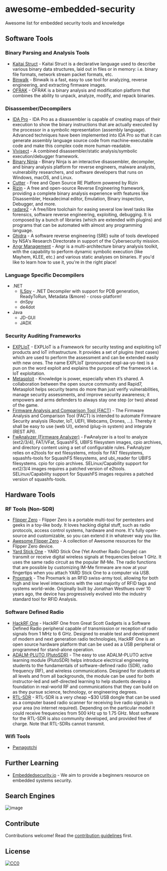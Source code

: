 # awesome-embedded-security
Awesome list for embedded security tools and knowledge

## Software Tools

### Binary Parsing and Analysis Tools
* [Kaitai Struct](https://kaitai.io/) - Kaitai Struct is a declarative language used to describe various binary data structures, laid out in files or in memory: i.e. binary file formats, network stream packet formats, etc.
* [Binwalk](https://github.com/ReFirmLabs/binwalk) - Binwalk is a fast, easy to use tool for analyzing, reverse engineering, and extracting firmware images.
* [OFRAK](https://github.com/redballoonsecurity/ofrak) - OFRAK is a binary analysis and modification platform that combines the ability to unpack, analyze, modify, and repack binaries.

### Disassember/Decompilers
* [IDA Pro](https://hex-rays.com/ida-pro/) - IDA Pro as a disassembler is capable of creating maps of their execution to show the binary instructions that are actually executed by the processor in a symbolic representation (assembly language). Advanced techniques have been implemented into IDA Pro so that it can generate assembly language source code from machine-executable code and make this complex code more human-readable.
* [Vivisect](https://github.com/vivisect/vivisect) - A combined disassembler/static analysis/symbolic execution/debugger framework.
* [Binary Ninja](https://binary.ninja/) - Binary Ninja is an interactive disassembler, decompiler, and binary analysis platform for reverse engineers, malware analysts, vulnerability researchers, and software developers that runs on Windows, macOS, and Linux.
* [Cutter](https://cutter.re/) - Free and Open Source RE Platform powered by Rizin
* [Rizin](https://rizin.re/) - A free and open-source Reverse Engineering framework, providing a complete binary analysis experience with features like Disassembler, Hexadecimal editor, Emulation, Binary inspection, Debugger, and more.
* [radare2](https://www.radare.org/n/) - A free/libre toolchain for easing several low level tasks like forensics, software reverse engineering, exploiting, debugging. It is composed by a bunch of libraries (which are extended with plugins) and programs that can be automated with almost any programming language.
* [Ghidra](https://ghidra-sre.org/) - A software reverse engineering (SRE) suite of tools developed by NSA's Research Directorate in support of the Cybersecurity mission.
* [Angr Management](https://github.com/angr/angr-management) - Angr is a multi-architecture binary analysis toolkit, with the capability to perform dynamic symbolic execution (like Mayhem, KLEE, etc.) and various static analyses on binaries. If you'd like to learn how to use it, you're in the right place!

### Language Specific Decompilers
* .NET
  * [ILSpy](https://github.com/icsharpcode/ILSpy) - .NET Decompiler with support for PDB generation, ReadyToRun, Metadata (&more) - cross-platform!
  * dnSpy
  * de4dot
* Java
  * JD-GUI
  * JADX

### Security Auditing Frameworks
* [EXPLIoT](https://pypi.org/project/expliot/) - EXPLIoT is a Framework for security testing and exploiting IoT products and IoT infrastructure. It provides a set of plugins (test cases) which are used to perform the assessment and can be extended easily with new ones. The name EXPLIoT (pronounced expl-aa-yo-tee) is a pun on the word exploit and explains the purpose of the framework i.e. IoT exploitation.
* [Metasploit](https://www.metasploit.com/) - Knowledge is power, especially when it’s shared. A collaboration between the open source community and Rapid7, Metasploit helps security teams do more than just verify vulnerabilities, manage security assessments, and improve security awareness; it empowers and arms defenders to always stay one step (or two) ahead of the game.
* [Firmware Analysis and Comparison Tool (FACT)](https://fkie-cad.github.io/FACT_core/) - The Firmware Analysis and Comparison Tool (FACT) is intended to automate Firmware Security analysis (Router, IoT, UEFI, Webcams, Drones, …). Thereby it shall be easy to use (web UI), extend (plug-in system) and integrate (REST API).
* [FwAnalyzer (Firmware Analyzer)](https://github.com/cruise-automation/fwanalyzer) - FwAnalyzer is a tool to analyze (ext2/3/4), FAT/VFat, SquashFS, UBIFS filesystem images, cpio archives, and directory content using a set of configurable rules. FwAnalyzer relies on e2tools for ext filesystems, mtools for FAT filesystems, squashfs-tools for SquashFS filesystems, and ubi_reader for UBIFS filesystems. cpio for cpio archives. SELinux/Capability support for ext2/3/4 images requires a patched version of e2tools. SELinux/Capability support for SquashFS images requires a patched version of squashfs-tools.

## Hardware Tools

### RF Tools (Non-SDR)

* [Flipper Zero](https://flipperzero.one/) - Flipper Zero is a portable multi-tool for pentesters and geeks in a toy-like body. It loves hacking digital stuff, such as radio protocols, access control systems, hardware and more. It's fully open-source and customizable, so you can extend it in whatever way you like.
* [Awesome Flipper Zero](https://github.com/RogueMaster/awesome-flipperzero-withModules) - A collection of Awesome resources for the Flipper Zero device.
* [Yard Stick One](https://greatscottgadgets.com/yardstickone/) - YARD Stick One (Yet Another Radio Dongle) can transmit or receive digital wireless signals at frequencies below 1 GHz. It uses the same radio circuit as the popular IM-Me. The radio functions that are possible by customizing IM-Me firmware are now at your fingertips when you attach YARD Stick One to a computer via USB.
* [Proxmark](https://proxmark.com/) - The Proxmark is an RFID swiss-army tool, allowing for both high and low level interactions with the vast majority of RFID tags and systems world-wide. Originally built by Jonathan Westhues over 10 years ago, the device has progressively evolved into the industry standard tool for RFID Analysis.

### Software Defined Radio
* [HackRF One](https://greatscottgadgets.com/hackrf/) - HackRF One from Great Scott Gadgets is a Software Defined Radio peripheral capable of transmission or reception of radio signals from 1 MHz to 6 GHz. Designed to enable test and development of modern and next generation radio technologies, HackRF One is an open source hardware platform that can be used as a USB peripheral or programmed for stand-alone operation.
* [ADALM-PLUTO (PlutoSDR)](https://www.analog.com/en/design-center/evaluation-hardware-and-software/evaluation-boards-kits/adalm-pluto.html) - The easy to use ADALM-PLUTO active learning module (PlutoSDR) helps introduce electrical engineering students to the fundamentals of software-defined radio (SDR), radio frequency (RF), and wireless communications. Designed for students at all levels and from all backgrounds, the module can be used for both instructor-led and self-directed learning to help students develop a foundation in real-world RF and communications that they can build on as they pursue science, technology, or engineering degrees.
* [RTL-SDR](https://www.rtl-sdr.com/) - RTL-SDR is a very cheap ~$30 USB dongle that can be used as a computer based radio scanner for receiving live radio signals in your area (no internet required). Depending on the particular model it could receive frequencies from 500 kHz up to 1.75 GHz. Most software for the RTL-SDR is also community developed, and provided free of charge. Note that RTL-SDRs cannot transmit.

### Wifi Tools
* [Pwnagotchi](https://pwnagotchi.ai/)

## Further Learning
* [Embeddedsecurity.io](https://embeddedsecurity.io/) - We aim to provide a beginners resource on embedded systems security.

## Search Engines
![image](https://user-images.githubusercontent.com/89217603/189990679-49ddd4fb-12ea-4959-a296-63c726e179d8.png)


## Contribute

Contributions welcome! Read the [contribution guidelines](contributing.md) first.

## License

[![CC0](https://mirrors.creativecommons.org/presskit/buttons/88x31/svg/cc-zero.svg)](https://creativecommons.org/publicdomain/zero/1.0/)
